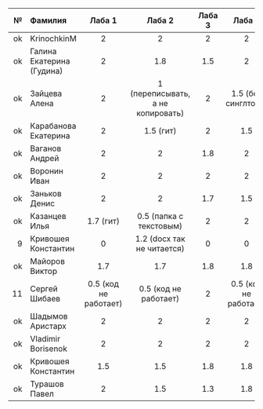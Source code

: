 <div id="header" align="center">
  <div id="main">
  </div>
  
| **№**	| **Фамилия**  	| **Лаба 1** 	| **Лаба 2** 	| **Лаба 3** 	| **Лаба 4** 	|
|------:	|:--------------|:----------:	|:----------:	|:----------:	|:----------:	|
|     ok 	|    KrinochkinM   |2| 2 |2|          2  	|  
|    ok 	|  Галина Екатерина 	(Гудина) |       2    	|         1.8   	|           1.5 	|        2    	|
|    ok 	|  Зайцева Алена 	| 2 | 1 (переписывать, а не копировать) |      2      	|       1.5 (без синглтона)     	|
|    ok 	|  Карабанова Екатерина	| 2 | 1.5 (гит) |      2      	|        1.5    	|
|    ok 	|Ваганов Андрей|       2    	|    2       	|        1.8   	|        2   	|
|   ok 	|Воронин Иван|     2     	|      2      	|        2    	|          2  	|
|    ok 	|Заньков Денис|          2 	|        2    	|       1.7     	|       1.5     	|
|    ok	|Казанцев Илья|     1.7 (гит)    	|        0.5 (папка с текстовым)    	|      2     	|     2      	|
|   9 	|Кривошея Константин|        0   	|     1.2 (docx так не читается)       	|    0        	|      0      	|
|    ok 	|Майоров Виктор|      1.7    	|     1.7      	|        1.8  	|      1.8     	|
|    11 	|Сергей Шибаев|       0.5 (код не работает)    	|        0.5 (код не работает)    	|     2       	|         0.5 (код не работает)  	|
|    ok |Шадымов Аристарх|        2   	|    2      	|      2    	|         2   	|
|    ok	|Vladimir Borisenok|      2|  2         	|        2    	|     2       	|
|    ok	|Кривошея Константин|    1.5|  1.5       	|       1.8  	|   1.8    	|
|    ok	|Турашов Павел|    2|  1.5       	|       1.3  	|   1.8    	|

</div>
